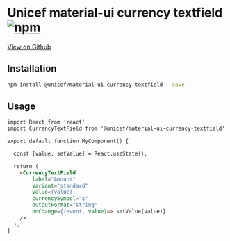 # Unicef material-ui currency textfield [![npm](https://img.shields.io/npm/v/@unicef/material-ui-currency-textfield.svg?style=flat-square)](https://www.npmjs.com/package/@unicef/material-ui-currency-textfield)

[View on Github](https://github.com/unicef/material-ui-currency-textfield)
## Installation
 ```bash
 npm install @unicef/material-ui-currency-textfield --save
```
## Usage

```html
import React from 'react'
import CurrencyTextField from '@unicef/material-ui-currency-textfield'

export default function MyComponent() {

  const [value, setValue] = React.useState();

  return (
    <CurrencyTextField
		label="Amount"
		variant="standard"
		value={value}
		currencySymbol="$"
		outputFormat="string"
		onChange={(event, value)=> setValue(value)}
    />
  );
}
```
